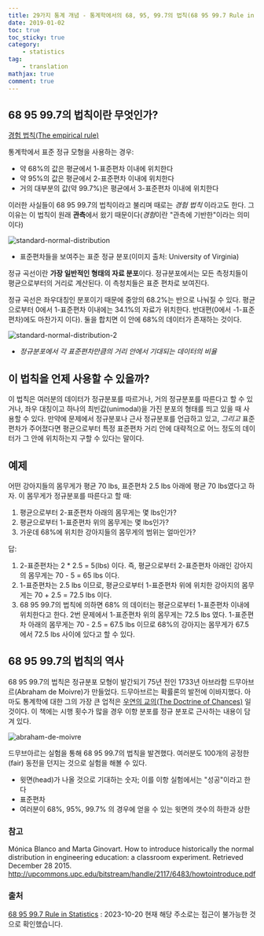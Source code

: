 ```yaml
---
title: 29가지 통계 개념 - 통계학에서의 68, 95, 99.7의 법칙(68 95 99.7 Rule in Statistics)
date: 2019-01-02
toc: true
toc_sticky: true
category:  
    - statistics
tag:
    - translation
mathjax: true
comment: true
---
```


## 68 95 99.7의 법칙이란 무엇인가?

[경험 법칙(The empirical rule)](https://youtu.be/hQTvdD8vtio)

통계학에서 표준 정규 모형을 사용하는 경우:

* 약 68%의 값은 평균에서 1-표준편차 이내에 위치한다
* 약 95%의 값은 평균에서 2-표준편차 이내에 위치한다
* 거의 대부분의 값(약 99.7%)은 평균에서 3-표준편차 이내에 위치한다

이러한 사실들이 68 95 99.7의 법칙이라고 불리며 때로는 *경험 법칙* 이라고도 한다. 그 이유는 이 법칙이 원래 **관측**에서 왔기 때문이다(*경험*이란 "관측에 기반한"이라는 의미이다)

![standard-normal-distribution](https://www.statisticshowto.datasciencecentral.com/wp-content/uploads/2013/09/standard-normal-distribution.jpg)

* 표준편차들을 보여주는 표준 정규 분포(이미지 출처: University of Virginia)

정규 곡선이란 **가장 일반적인 형태의 자료 분포**이다. 정규분포에서는 모든 측정치들이 평균으로부터의 거리로 계산된다. 이 측청치들은 표준 편차로 보여진다.

정규 곡선은 좌우대칭인 분포이기 때문에 중앙의 68.2%는 반으로 나눠질 수 있다. 평균으로부터 0에서 1-표준편차 이내에는 34.1%의 자료가 위치한다. 반대편(0에서 -1-표준편차)에도 마찬가지 이다). 둘을 합치면 이 안에 68%의 데이터가 존재하는 것이다.

![standard-normal-distribution-2](https://www.statisticshowto.datasciencecentral.com/wp-content/uploads/2013/02/standard-normal-distribution.jpg)

* *정규분포에서 각 표준편차만큼의 거리 안에서 기대되는 데이터의 비율*

## 이 법칙을 언제 사용할 수 있을까?

이 법칙은 여러분의 데이터가 정규분포를 따르거나, 거의 정규분포를 따른다고 할 수 있거나, 좌우 대칭이고 하나의 최빈값(unimodal)을 가진 분포의 형태를 띄고 있을 때 사용할 수 있다. 만약에 문제에서 정규분포나 근사 정규분포를 언급하고 있고, *그리고* 표준편차가 주어졌다면 평균으로부터 특정 표준편차 거리 안에 대략적으로 어느 정도의 데이터가 그 안에 위치하는지 구할 수 있다는 말이다.

## 예제

어떤 강아지들의 몸무게가 평균 70 lbs, 표준편차 2.5 lbs 아래에 평균 70 lbs였다고 하자. 이 몸무게가 정규분포를 따른다고 할 때:

1. 평균으로부터 2-표준편차 아래의 몸무게는 몇 lbs인가?
2. 평균으로부터 1-표준편차 위의 몸무게는 몇 lbs인가?
3. 가운데 68%에 위치한 강아지들의 몸무게의 범위는 얼마인가?

답:

1. 2-표준편차는 2 * 2.5 = 5(lbs) 이다. 즉, 평균으로부터 2-표준편차 아래인 강아지의 몸무게는 70 - 5 = 65 lbs 이다.
2. 1-표준편차는 2.5 lbs 이므로, 평균으로부터 1-표준편차 위에 위치한 강아지의 몸무게는 70 + 2.5 = 72.5 lbs 이다.
3. 68 95 99.7의 법칙에 의하면 68% 의 데이터는 평균으로부터 1-표준편차 이내에 위치한다고 한다. 2번 문제에서 1-표준편차 위의 몸무게는 72.5 lbs 였다. 1-표준편차 아래의 몸무게는 70 - 2.5 = 67.5 lbs 이므로 68%의 강아지는 몸무게가 67.5 에서 72.5 lbs 사이에 있다고 할 수 있다.

## 68 95 99.7의 법칙의 역사

68 95 99.7의 법칙은 정규분포 모형이 발간되기 75년 전인 1733년 아브라함 드무아브르(Abraham de Moivre)가 만들었다. 드무아브르는 확률론의 발전에 이바지했다. 아마도 통계학에 대한 그의 가장 큰 업적은 [우연의 교의(The Doctrine of Chances)](https://archive.org/details/doctrineofchance00moiv) 일 것이다. 이 책에는 시행 횟수가 많을 경우 이항 분포를 정규 분포로 근사하는 내용이 담겨 있다.

![abraham-de-moivre](https://www.statisticshowto.datasciencecentral.com/wp-content/uploads/2013/09/abraham-de-moivre.jpg)

드무브아르는 실험을 통해 68 95 99.7의 법칙을 발견했다. 여러분도 100개의 공정한(fair) 동전을 던지는 것으로 실험을 해볼 수 있다.

* 윗면(head)가 나올 것으로 기대하는 숫자; 이를 이항 실험에서는 "성공"이라고 한다
* 표준편차
* 여러분이 68%, 95%, 99.7% 의 경우에 얻을 수 있는 윗면의 갯수의 하한과 상한

### 참고

Mónica Blanco and Marta Ginovart. How to introduce historically the normal distribution in engineering education: a classroom experiment. Retrieved December 28 2015. http://upcommons.upc.edu/bitstream/handle/2117/6483/howtointroduce.pdf

### 출처

[68 95 99.7 Rule in Statistics](https://www.statisticshowto.datasciencecentral.com/68-95-99-7-rule/) : 2023-10-20 현재 해당 주소로는 접근이 불가능한 것으로 확인했습니다.
